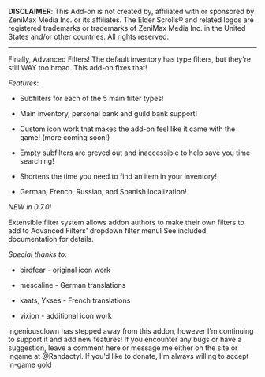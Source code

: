 **DISCLAIMER**: This Add-on is not created by, affiliated with or sponsored by ZeniMax Media Inc. or its affiliates. The Elder Scrolls® and related logos are registered trademarks or trademarks of ZeniMax Media Inc. in the United States and/or other countries. All rights reserved.

---

Finally, Advanced Filters! The default inventory has type filters, but they're still WAY too broad. This add-on fixes that!

*Features*:

- Subfilters for each of the 5 main filter types!

- Main inventory, personal bank and guild bank support!

- Custom icon work that makes the add-on feel like it came with the game! (more coming soon!)

- Empty subfilters are greyed out and inaccessible to help save you time searching!

- Shortens the time you need to find an item in your inventory!

- German, French, Russian, and Spanish localization!

*NEW in 0.7.0!*

Extensible filter system allows addon authors to make their own filters to add to Advanced Filters' dropdown filter menu! See included documentation for details.

*Special thanks to*:

- birdfear - original icon work

- mescaline - German translations

- kaats, Ykses - French translations

- vixion - additional icon work

ingeniousclown has stepped away from this addon, however I'm continuing to support it and add new features! If you encounter any bugs or have a suggestion, leave a comment here or message me either on the site or ingame at @Randactyl. If you'd like to donate, I'm always willing to accept in-game gold
